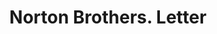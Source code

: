 ---
doi: 10.7916/D8JT12DV
date_other: '1890'
date_other_textual: 1890-1899
form: correspondence
genre:
- Letters (correspondence)
name:
- Norton Brothers
object_in_context_url: https://biggert.cul.columbia.edu/items/view/ave_biggert_00232
subject_hierarchical_geographic:
- Chicago, Illinois, United States
subject_name:
- Norton Brothers
title: Norton Brothers. Letter
sort_title: Norton Brothers. Letter
call_number: ave_biggert_00232
coordinates:
- 41.83694444444445,-87.68472222222222
pid: ave_biggert_00232
identifiers: ave_biggert_00232
thumbnail: https://derivativo-2.library.columbia.edu/iiif/2/ldpd:345109/full/!256,256/0/native.jpg
permalink: "/items/ave_biggert_00232/"
layout: iiif-image-page
---